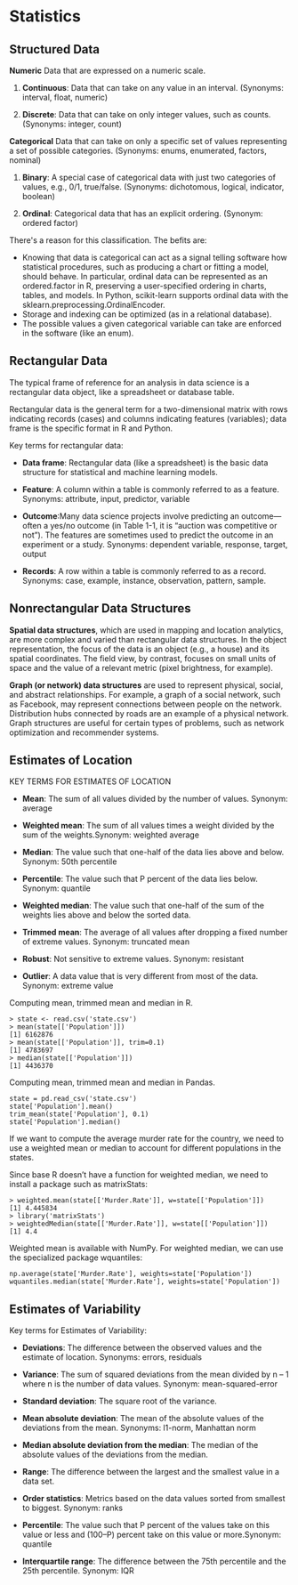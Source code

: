 # Statistics

## Structured Data

**Numeric**
Data that are expressed on a numeric scale.

1) **Continuous**: Data that can take on any value in an interval. (Synonyms: interval, float, numeric)

2) **Discrete**: Data that can take on only integer values, such as counts. (Synonyms: integer, count)

**Categorical**
Data that can take on only a specific set of values representing a set of possible categories. (Synonyms: enums, enumerated, factors, nominal)

1) **Binary**: A special case of categorical data with just two categories of values, e.g., 0/1, true/false. (Synonyms: dichotomous, logical, indicator, boolean)

2) **Ordinal**: Categorical data that has an explicit ordering. (Synonym: ordered factor)

There's a reason for this classification. The befits are:
- Knowing that data is categorical can act as a signal telling software how statistical procedures, such as producing a chart or fitting a model, should behave. In particular, ordinal data can be represented as an ordered.factor in R, preserving a user-specified ordering in charts, tables, and models. In Python, scikit-learn supports ordinal data with the sklearn.preprocessing.OrdinalEncoder.
- Storage and indexing can be optimized (as in a relational database).
- The possible values a given categorical variable can take are enforced in the software (like an enum).


## Rectangular Data
The typical frame of reference for an analysis in data science is a rectangular data object, like a spreadsheet or database table.

Rectangular data is the general term for a two-dimensional matrix with rows indicating records (cases) and columns indicating features (variables); data frame is the specific format in R and Python.

Key terms for rectangular data:

- **Data frame**: Rectangular data (like a spreadsheet) is the basic data structure for statistical and machine learning models.

- **Feature**: A column within a table is commonly referred to as a feature. Synonyms: attribute, input, predictor, variable

- **Outcome**:Many data science projects involve predicting an outcome—often a yes/no outcome (in Table 1-1, it is “auction was competitive or not”). The features are sometimes used to predict the outcome in an experiment or a study. Synonyms: dependent variable, response, target, output

- **Records**: A row within a table is commonly referred to as a record. Synonyms: case, example, instance, observation, pattern, sample.

## Nonrectangular Data Structures

**Spatial data structures**, which are used in mapping and location analytics, are more complex and varied than rectangular data structures. In the object representation, the focus of the data is an object (e.g., a house) and its spatial coordinates. The field view, by contrast, focuses on small units of space and the value of a relevant metric (pixel brightness, for example).

**Graph (or network) data structures** are used to represent physical, social, and abstract relationships. For example, a graph of a social network, such as Facebook, may represent connections between people on the network. Distribution hubs connected by roads are an example of a physical network. Graph structures are useful for certain types of problems, such as network optimization and recommender systems.

## Estimates of Location

KEY TERMS FOR ESTIMATES OF LOCATION
- **Mean**: The sum of all values divided by the number of values. Synonym: average

- **Weighted mean**: The sum of all values times a weight divided by the sum of the weights.Synonym: weighted average

- **Median**: The value such that one-half of the data lies above and below. Synonym: 50th percentile

- **Percentile**: The value such that P percent of the data lies below. Synonym: quantile

- **Weighted median**: The value such that one-half of the sum of the weights lies above and below the sorted data.

- **Trimmed mean**: The average of all values after dropping a fixed number of extreme values. Synonym: truncated mean

- **Robust**: Not sensitive to extreme values. Synonym: resistant

- **Outlier**: A data value that is very different from most of the data. Synonym: extreme value

Computing mean, trimmed mean and median in R.

```
> state <- read.csv('state.csv')
> mean(state[['Population']])
[1] 6162876
> mean(state[['Population']], trim=0.1)
[1] 4783697
> median(state[['Population']])
[1] 4436370
```

Computing mean, trimmed mean and median in Pandas.

```
state = pd.read_csv('state.csv')
state['Population'].mean()
trim_mean(state['Population'], 0.1)
state['Population'].median()
```

If we want to compute the average murder rate for the country, we need to use a weighted mean or median to account for different populations in the states. 

Since base R doesn’t have a function for weighted median, we need to install a package such as matrixStats:

```
> weighted.mean(state[['Murder.Rate']], w=state[['Population']])
[1] 4.445834
> library('matrixStats')
> weightedMedian(state[['Murder.Rate']], w=state[['Population']])
[1] 4.4
```

Weighted mean is available with NumPy. For weighted median, we can use the specialized package wquantiles:

```
np.average(state['Murder.Rate'], weights=state['Population'])
wquantiles.median(state['Murder.Rate'], weights=state['Population'])
```

## Estimates of Variability

Key terms for Estimates of Variability:

- **Deviations**: The difference between the observed values and the estimate of location. Synonyms: errors, residuals

- **Variance**: The sum of squared deviations from the mean divided by n – 1 where n is the number of data values. Synonym: mean-squared-error

- **Standard deviation**: The square root of the variance.

- **Mean absolute deviation**: The mean of the absolute values of the deviations from the mean. Synonyms: l1-norm, Manhattan norm

- **Median absolute deviation from the median**: The median of the absolute values of the deviations from the median.

- **Range**: The difference between the largest and the smallest value in a data set.

- **Order statistics**: Metrics based on the data values sorted from smallest to biggest. Synonym: ranks

- **Percentile**: The value such that P percent of the values take on this value or less and (100–P) percent take on this value or more.Synonym: quantile

- **Interquartile range**: The difference between the 75th percentile and the 25th percentile. Synonym: IQR

